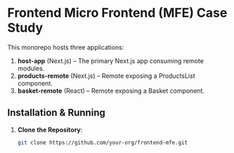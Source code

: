 # Frontend Micro Frontend (MFE) Case Study

This monorepo hosts three applications:

1. **host-app** (Next.js) – The primary Next.js app consuming remote modules.
2. **products-remote** (Next.js) – Remote exposing a ProductsList component.
3. **basket-remote** (React) – Remote exposing a Basket component.

## Installation & Running

1. **Clone the Repository**:
   ```bash
   git clone https://github.com/your-org/frontend-mfe.git
